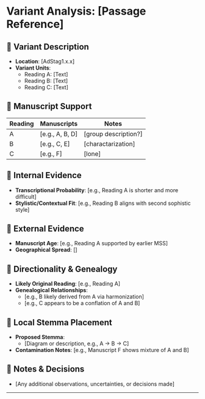 # Variant Analysis: [Passage Reference]

## 📌 Variant Description
- **Location**: [AdStag1.x.x]
- **Variant Units**: 
  - Reading A: [Text]
  - Reading B: [Text]
  - Reading C: [Text]

## 🧬 Manuscript Support
| Reading | Manuscripts | Notes |
|--------|-------------|-------|
| A      | [e.g., A, B, D] | [group description?] |
| B      | [e.g., C, E]    | [charactarization] |
| C      | [e.g., F]       | [lone] |

## 🧠 Internal Evidence
- **Transcriptional Probability**: [e.g., Reading A is shorter and more difficult]
- **Stylistic/Contextual Fit**: [e.g., Reading B aligns with second sophistic style]

## 🧭 External Evidence
- **Manuscript Age**: [e.g., Reading A supported by earlier MSS]
- **Geographical Spread**: []

## 🔄 Directionality & Genealogy
- **Likely Original Reading**: [e.g., Reading A]
- **Genealogical Relationships**:
  - [e.g., B likely derived from A via harmonization]
  - [e.g., C appears to be a conflation of A and B]

## 🌿 Local Stemma Placement
- **Proposed Stemma**:
  - [Diagram or description, e.g., A → B → C]
- **Contamination Notes**: [e.g., Manuscript F shows mixture of A and B]

## 📝 Notes & Decisions
- [Any additional observations, uncertainties, or decisions made]

---

